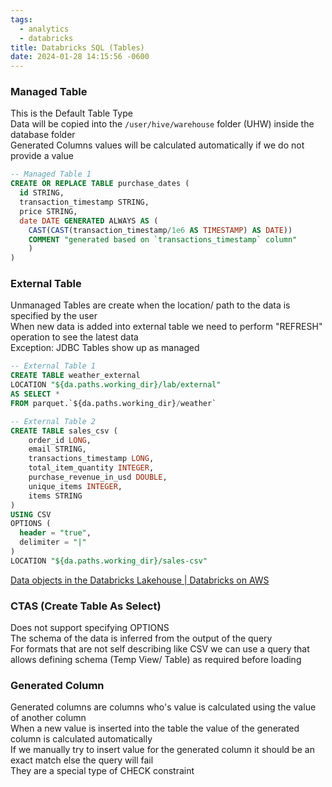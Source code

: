 ```yaml
---
tags:
  - analytics
  - databricks
title: Databricks SQL (Tables)
date: 2024-01-28 14:15:56 -0600
---
```


### Managed Table

This is the Default Table Type  
Data will be copied into the `/user/hive/warehouse` folder (UHW) inside the database folder  
Generated Columns values will be calculated automatically if we do not provide a value

````sql
-- Managed Table 1
CREATE OR REPLACE TABLE purchase_dates (
  id STRING, 
  transaction_timestamp STRING, 
  price STRING,
  date DATE GENERATED ALWAYS AS (
    CAST(CAST(transaction_timestamp/1e6 AS TIMESTAMP) AS DATE))
    COMMENT "generated based on `transactions_timestamp` column"
	)
)
````

### External Table

Unmanaged Tables are create when the location/ path to the data is specified by the user  
When new data is added into external table we need to perform "REFRESH" operation to see the latest data  
Exception: JDBC Tables show up as managed

````sql
-- External Table 1
CREATE TABLE weather_external
LOCATION "${da.paths.working_dir}/lab/external"
AS SELECT * 
FROM parquet.`${da.paths.working_dir}/weather`

-- External Table 2
CREATE TABLE sales_csv (
	order_id LONG, 
	email STRING, 
	transactions_timestamp LONG, 
	total_item_quantity INTEGER, 
	purchase_revenue_in_usd DOUBLE, 
	unique_items INTEGER, 
	items STRING
)
USING CSV
OPTIONS (
  header = "true",
  delimiter = "|"
)
LOCATION "${da.paths.working_dir}/sales-csv"
````

[Data objects in the Databricks Lakehouse | Databricks on AWS](https://docs.databricks.com/lakehouse/data-objects.html)

### CTAS (Create Table As Select)

Does not support specifying OPTIONS  
The schema of the data is inferred from the output of the query  
For formats that are not self describing like CSV we can use a query that allows defining schema (Temp View/ Table) as required before loading

### Generated Column

Generated columns are columns who's value is calculated using the value of another column  
When a new value is inserted into the table the value of the generated column is calculated automatically  
If we manually try to insert value for the generated column it should be an exact match else the query will fail  
They are a special type of CHECK constraint

